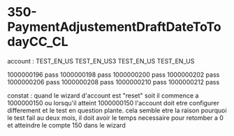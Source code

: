 # 350-PaymentAdjustementDraftDateToTodayCC_CL

account : TEST_EN_US
          TEST_EN_US3
          TEST_EN_US
          TEST_EN_US

1000000196 pass
1000000198 pass
1000000200 pass
1000000202 pass
1000000206 pass
1000000208 pass
1000000210 pass
1000000212 pass

constat : quand le wizard d'account est "reset" soit il commence a 1000000150 ou lorsqu'il atteint 1000000150 l'account doit etre configurer differement et le test en question plante. cela semble etre la raison pourquoi le test fail au deux mois, il doit avoir le temps necessaire pour retomber a 0 et atteindre le compte 150 dans le wizard
